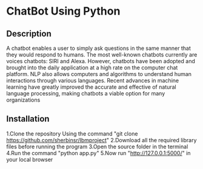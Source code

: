 # ChatBot Using Python

## Description
A chatbot enables a user to simply ask questions in the same manner that they would respond to humans. The most well-known chatbots currently are voices chatbots: SIRI and Alexa. However, chatbots have been adopted and brought into the daily application at a high rate on the computer chat platform. NLP also allows computers and algorithms to understand human interactions through various languages. Recent advances in machine learning have greatly improved the accurate and effective of natural language processing, making chatbots a viable option for many organizations

## Installation
1.Clone the repository Using the command "git clone https://github.com/sherbinsr/Ibmproject"
2.Download all the required library files before running the program
3.Open the source folder in the terminal 
4.Run the command "python app.py"
5.Now run "http://127.0.0.1:5000/" in your local browser


